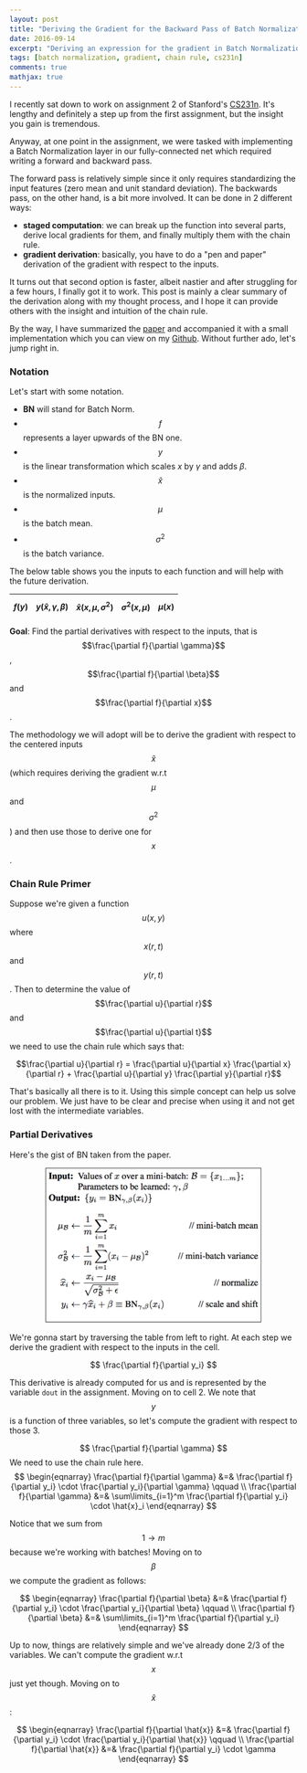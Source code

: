 ```yaml
---
layout: post
title: "Deriving the Gradient for the Backward Pass of Batch Normalization"
date: 2016-09-14
excerpt: "Deriving an expression for the gradient in Batch Normalization."
tags: [batch normalization, gradient, chain rule, cs231n]
comments: true
mathjax: true
---
```


I recently sat down to work on assignment 2 of Stanford's [CS231n](http://cs231n.github.io/assignments2016/assignment2/). It's lengthy and definitely a step up from the first assignment, but the insight you gain is tremendous. 

Anyway, at one point in the assignment, we were tasked with implementing a Batch Normalization layer in our fully-connected net which required writing a forward and backward pass.

The forward pass is relatively simple since it only requires standardizing the input features (zero mean and unit standard deviation). The backwards pass, on the other hand, is a bit more involved. It can be done in 2 different ways:

- **staged computation**: we can break up the function into several parts, derive local gradients for them, and finally multiply them with the chain rule.
- **gradient derivation**: basically, you have to do a "pen and paper" derivation of the gradient with respect to the inputs.

It turns out that second option is faster, albeit nastier and after struggling for a few hours, I finally got it to work. This post is mainly a clear summary of the derivation along with my thought process, and I hope it can provide others with the insight and intuition of the chain rule.

By the way, I have summarized the [paper](https://arxiv.org/abs/1502.03167) and accompanied it with a small implementation which you can view on my [Github](https://github.com/kevinzakka/research-paper-notes). Without further ado, let's jump right in.

### Notation

Let's start with some notation.

- **BN** will stand for Batch Norm.
- $$f$$ represents a layer upwards of the BN one.
- $$y$$ is the linear transformation which scales $x$ by $\gamma$ and adds $\beta$.
- $$\hat{x}$$ is the normalized inputs.
- $$\mu$$ is the batch mean.
- $$\sigma^2$$ is the batch variance.

The below table shows you the inputs to each function and will help with the future derivation.   

<center>

| $$f(y)$$  | $$y(\hat{x}, \gamma, \beta)$$  | $$\hat{x}(x, \mu, \sigma^2)$$  |  $$\sigma^2(x, \mu)$$ | $$\mu(x)$$  |
|---|---|---|---|---|

</center>

**Goal**: Find the partial derivatives with respect to the inputs, that is $$\frac{\partial f}{\partial \gamma}$$, $$\frac{\partial f}{\partial \beta}$$ and $$\frac{\partial f}{\partial x}$$.

The methodology we will adopt will be to derive the gradient with respect to the centered inputs $$\hat{x}$$ (which requires deriving the gradient w.r.t $$\mu$$ and $$\sigma^2$$) and then use those to derive one for $$x$$.

### Chain Rule Primer

Suppose we're given a function $$u(x, y)$$ where $$x(r, t)$$ and $$y(r, t)$$. Then to determine the value of $$\frac{\partial u}{\partial r}$$ and $$\frac{\partial u}{\partial t}$$ we need to use the chain rule which says that:

$$\frac{\partial u}{\partial r} = \frac{\partial u}{\partial x} \frac{\partial x}{\partial r} + \frac{\partial u}{\partial y} \frac{\partial y}{\partial r}$$

That's basically all there is to it. Using this simple concept can help us solve our problem. We just have to be clear and precise when using it and not get lost with the intermediate variables.

### Partial Derivatives

Here's the gist of BN taken from the paper.

<p align="center">
 <img src="/assets/alg1.png" width="380">
</p>

We're gonna start by traversing the table from left to right. At each step we derive the gradient with respect to the inputs in the cell.

$$ \frac{\partial f}{\partial y_i} $$

This derivative is already computed for us and is represented by the variable `dout` in the assignment. Moving on to cell 2. We note that $$y$$ is a function of three variables, so let's compute the gradient with respect to those 3.

$$ \frac{\partial f}{\partial \gamma} $$
We need to use the chain rule here. 
$$
\begin{eqnarray}
\frac{\partial f}{\partial \gamma} &=& \frac{\partial f}{\partial y_i} \cdot \frac{\partial y_i}{\partial \gamma} \qquad \\
\frac{\partial f}{\partial \gamma} &=& \sum\limits_{i=1}^m \frac{\partial f}{\partial y_i} \cdot \hat{x}_i
\end{eqnarray}
$$

Notice that we sum from $$1 \rightarrow m$$ because we're working with batches! Moving on to $$\beta$$ we compute the gradient as follows:

$$
\begin{eqnarray}
\frac{\partial f}{\partial \beta} &=& \frac{\partial f}{\partial y_i} \cdot \frac{\partial y_i}{\partial \beta} \qquad \\
\frac{\partial f}{\partial \beta} &=& \sum\limits_{i=1}^m \frac{\partial f}{\partial y_i}
\end{eqnarray}
$$

Up to now, things are relatively simple and we've already done 2/3 of the variables. We can't compute the gradient w.r.t $$x$$ just yet though. Moving on to $$\hat{x}$$:

$$
\begin{eqnarray}
\frac{\partial f}{\partial \hat{x}} &=& \frac{\partial f}{\partial y_i} \cdot \frac{\partial y_i}{\partial \hat{x}} \qquad \\
\frac{\partial f}{\partial \hat{x}} &=& \frac{\partial f}{\partial y_i} \cdot \gamma
\end{eqnarray}
$$
